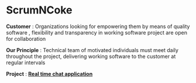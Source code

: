 # ScrumNCoke

**Customer** : Organizations looking for empowering them by means of quality software , flexibility and transparency in working software project are open for collaboration

**Our Principle** : Technical team of motivated individuals must meet daily throughout the project, delivering working software to the customer at regular intervals

**Project** : [**Real time chat application**](https://github.com/thegoldenmule/csci-5030/blob/main/notes/briefs/discord.md) 
